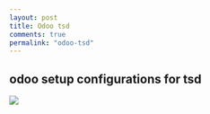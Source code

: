 ```yaml
---
layout: post
title: Odoo tsd 
comments: true
permalink: "odoo-tsd"
---
```

## odoo setup configurations for tsd

<img src="{{ site.baseurl }}/images/odoo/tsd_settings.png" class="enlarge" />